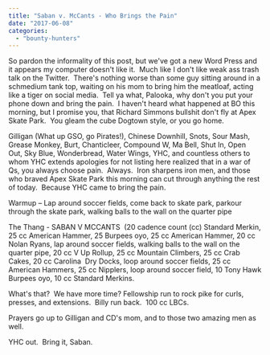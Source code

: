 ```yaml
---
title: "Saban v. McCants - Who Brings the Pain"
date: "2017-06-08"
categories: 
  - "bounty-hunters"
---
```


So pardon the informality of this post, but we've got a new Word Press and it appears my computer doesn't like it.  Much like I don't like weak ass trash talk on the Twitter.  There's nothing worse than some guy sitting around in a schmedium tank top, waiting on his mom to bring him the meatloaf, acting like a tiger on social media.  Tell ya what, Palooka, why don't you put your phone down and bring the pain.  I haven't heard what happened at BO this morning, but I promise you, that Richard Simmons bullshit don't fly at Apex Skate Park.  You gleam the cube Dogtown style, or you go home.

Gilligan (What up GSO, go Pirates!), Chinese Downhill, Snots, Sour Mash, Grease Monkey, Burt, Chanticleer, Compound W, Ma Bell, Shut In, Open Out, Sky Blue, Wonderbread, Water Wings, YHC, and countless others to whom YHC extends apologies for not listing here realized that in a war of Qs, you always choose pain.  Always.  Iron sharpens iron men, and those who braved Apex Skate Park this morning can cut through anything the rest of today.  Because YHC came to bring the pain.

Warmup – Lap around soccer fields, come back to skate park, parkour through the skate park, walking balls to the wall on the quarter pipe

The Thang - SABAN V MCCANTS  (20 cadence count (cc) Standard Merkin, 25 cc American Hammer, 25 Burpees oyo, 25 cc American Hammer, 20 cc Nolan Ryans, lap around soccer fields, walking balls to the wall on the quarter pipe, 20 cc V Up Rollup, 25 cc Mountain Climbers, 25 cc Crab Cakes, 20 cc Carolina  Dry Docks, loop around soccer fields, 25 cc American Hammers, 25 cc Nipplers, loop around soccer field, 10 Tony Hawk Burpees oyo, 10 cc Standard Merkins.

What's that?  We have more time? Fellowship run to rock pike for curls, presses, and extensions.  Billy run back.  100 cc LBCs.

Prayers go up to Gilligan and CD's mom, and to those two amazing men as well.

YHC out.  Bring it, Saban.
